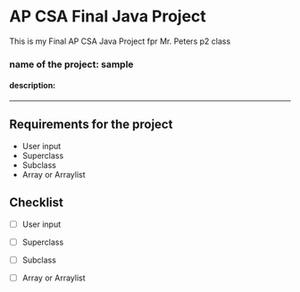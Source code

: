 # AP CSA Final Java Project
This is my Final AP CSA Java Project fpr Mr. Peters p2 class

### name of the project: sample
#### description:

***
## Requirements for the project
- User input
- Superclass
- Subclass
- Array or Arraylist
## Checklist
- [ ] User input
- [ ] Superclass
- [ ] Subclass
- [ ] Array or Arraylist

